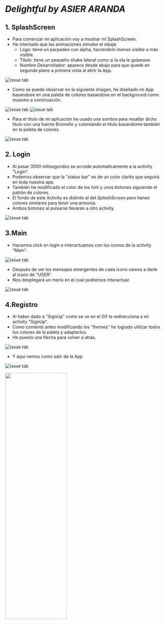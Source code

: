 # *Delightful by ASIER ARANDA*

## 1. SplashScreen

* Para comenzar mi aplicación voy a mostrar mi SplashScreen.
* He intentado que las animaciones simulen el oleaje
  * Logo: tiene un parpadeo con alpha, haciendolo menos visible a más visible.
  * Título: tiene un pequeño shake lateral como si la ola le golpease.
  * Nombre Desarrollador: aparece desde abajo para que quede en segundo plano a primera vista al abrir la App.

![issue tab](img/1_.gif)

* Como se puede observar en la siguiente imagen, he diseñado mi App basandose en una paleta de colores basandose en el background como muestro a continuación.

![issue tab](img/paletacoloresfondomar.png)
![issue tab](img/1_1_titulo.png)


* Para el titulo de mi aplicación he usado una sombra para resaltar dicho titulo con una fuente Bromello y coloreando el titulo basandome también en la paleta de colores.

![issue tab](img/1_1_sombratitulo.png)

## 2. Login
* Al pasar 3000 milisegundos se accede automaticamente a la activity "Login".
* Podemos observar que la "status bar" es de un color clarito que seguirá en toda nuestra app.
* También he modificado el color de los hint y unos botones siguiendo el patrón de colores.
* El fondo de este Activity es distinto al del *SplashScreen* pero tienen colores similares para tener una armonia.
* Ambos botones al pulsarse llevarán a otro activity.

![issue tab](img/2_1_Explicarcolores.png)


## 3.Main
* Hacemos click en login e interactuamos con los iconos de la activity "Main".

![issue tab](img/2_dentrodeloginlopciones.gif)

* Después de ver los mensajes emergentes de cada icono vamos a darle al icono de "USER".
* Nos desplegará un menú en el cual podremos interactuar.

![issue tab](img/2_1_dandoauser.gif)

## 4.Registro
* Al haber dado a "SignUp" como se ve en el Gif te redirecciona a mi activity "SignUp".
* Como comenté antes modificando los "themes" he logrado utilizar todos los colores de la paleta y adaptarlos.
* He puesto una flecha para volver a atrás.

![issue tab](img/3_explicacioncolores.png)

* Y aquí vemos como salir de la App

![issue tab](img/3_saliendoapp.gif)

<img src="img/3_saliendoapp.gif" width="200" height="800"/>

